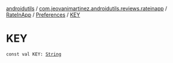 [androidutils](../../../index.md) / [com.jeovanimartinez.androidutils.reviews.rateinapp](../../index.md) / [RateInApp](../index.md) / [Preferences](index.md) / [KEY](./-k-e-y.md)

# KEY

`const val KEY: `[`String`](https://kotlinlang.org/api/latest/jvm/stdlib/kotlin/-string/index.html)